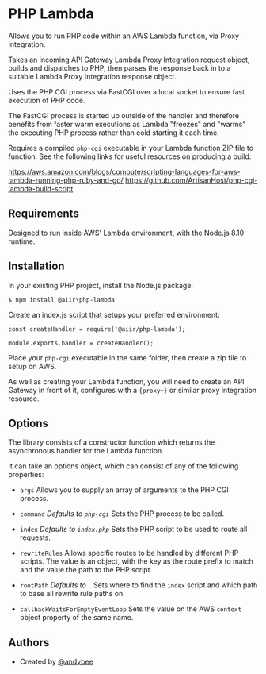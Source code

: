 # PHP Lambda

Allows you to run PHP code within an AWS Lambda function, via Proxy Integration.

Takes an incoming API Gateway Lambda Proxy Integration request object, builds and dispatches to PHP,
then parses the response back in to a suitable Lambda Proxy Integration response object.

Uses the PHP CGI process via FastCGI over a local socket to ensure fast execution of PHP code.

The FastCGI process is started up outside of the handler and therefore benefits from faster warm
executions as Lambda "freezes" and "warms" the executing PHP process rather than cold starting it
each time.

Requires a compiled `php-cgi` executable in your Lambda function ZIP file to function. See the
following links for useful resources on producing a build:

https://aws.amazon.com/blogs/compute/scripting-languages-for-aws-lambda-running-php-ruby-and-go/
https://github.com/ArtisanHost/php-cgi-lambda-build-script

## Requirements

Designed to run inside AWS' Lambda environment, with the Node.js 8.10 runtime.

## Installation

In your existing PHP project, install the Node.js package:

```
$ npm install @aiir\php-lambda
```

Create an index.js script that setups your preferred environment:

```
const createHandler = require('@aiir/php-lambda');

module.exports.handler = createHandler();
```

Place your `php-cgi` executable in the same folder, then create a zip file to setup on AWS.

As well as creating your Lambda function, you will need to create an API Gateway in front of it,
configures with a `{proxy+}` or similar proxy integration resource.

## Options

The library consists of a constructor function which returns the asynchronous handler for the Lambda
function.

It can take an options object, which can consist of any of the following properties:

* `args`
  Allows you to supply an array of arguments to the PHP CGI process.

* `command`
  *Defaults to `php-cgi`*
  Sets the PHP process to be called.

* `index`
  *Defaults to `index.php`*
  Sets the PHP script to be used to route all requests.

* `rewriteRules`
  Allows specific routes to be handled by different PHP scripts. The value is an object, with the
  key as the route prefix to match and the value the path to the PHP script.

* `rootPath`
  *Defaults to `.`*
  Sets where to find the `index` script and which path to base all rewrite rule paths on.

* `callbackWaitsForEmptyEventLoop`
  Sets the value on the AWS `context` object property of the same name.

## Authors

- Created by [@andybee](https://twitter.com/)

